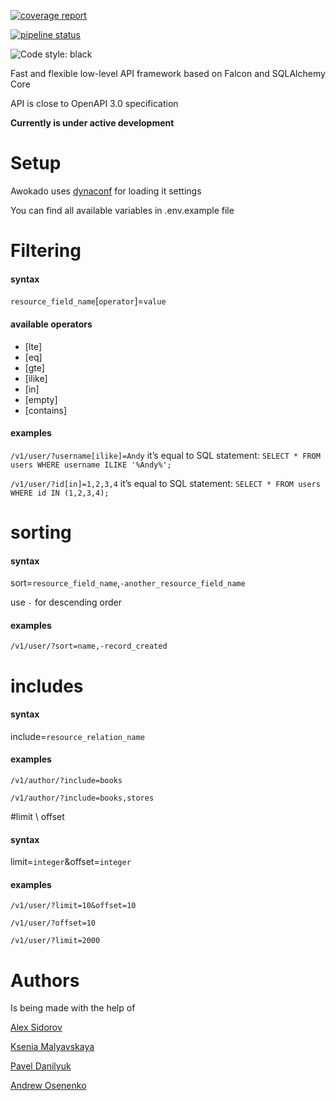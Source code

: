 [![coverage report](https://gitlab.com/5783354/awokado/badges/master/coverage.svg)](https://gitlab.com/5783354/awokado/commits/master)

[![pipeline status](https://gitlab.com/5783354/awokado/badges/master/pipeline.svg)](https://gitlab.com/5783354/awokado/commits/master)

![Code style: black](https://img.shields.io/badge/code%20style-black-000000.svg)

Fast and flexible low-level API framework based on Falcon and SQLAlchemy Core

API is close to OpenAPI 3.0 specification

**Currently is under active development**

# Setup

Awokado uses [dynaconf](https://github.com/rochacbruno/dynaconf/) for loading it settings

You can find all available variables in .env.example file

# Filtering
#### syntax
`resource_field_name`[`operator`]=`value`
#### available operators
* [lte]
* [eq]
* [gte]
* [ilike]
* [in]
* [empty]
* [contains]

#### examples
`/v1/user/?username[ilike]=Andy`
it’s equal to SQL statement: `SELECT * FROM users WHERE username ILIKE '%Andy%';`

`/v1/user/?id[in]=1,2,3,4`
it’s equal to SQL statement: `SELECT * FROM users WHERE id IN (1,2,3,4);`


# sorting
#### syntax
sort=`resource_field_name`,`-another_resource_field_name`

use `-` for descending order
#### examples
`/v1/user/?sort=name,-record_created`

# includes
#### syntax
include=`resource_relation_name`

#### examples

`/v1/author/?include=books`

`/v1/author/?include=books,stores`

#limit \ offset
#### syntax

limit=`integer`&offset=`integer`

#### examples
`/v1/user/?limit=10&offset=10`

`/v1/user/?offset=10`

`/v1/user/?limit=2000`

# Authors
Is being made with the help of
 
[Alex Sidorov](mailto:alex.n.sidorov@gmail.com)

[Ksenia Malyavskaya](mailto:ksenia.malyavskaya@upsilonit.com)

[Pavel Danilyuk](mailto:pavel.danilyuk@upsilonit.com)

[Andrew Osenenko](mailto:andrew.osenenko@upsilonit.com)





